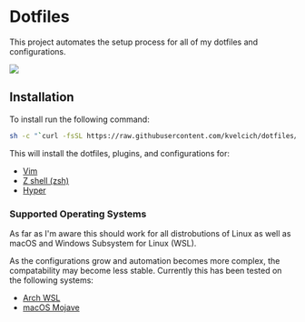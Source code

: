 # Dotfiles
This project automates the setup process for all of my dotfiles and 
configurations. 

![](screenshot.png)

## Installation

To install run the following command:
```sh
sh -c "`curl -fsSL https://raw.githubusercontent.com/kvelcich/dotfiles/master/install.sh`"
```

This will install the dotfiles, plugins, and configurations for:
  * [Vim](https://www.vim.org/)
  * [Z shell (zsh)](http://zsh.sourceforge.net/)
  * [Hyper](https://hyper.is/)

### Supported Operating Systems

As far as I'm aware this should work for all distrobutions of Linux as well as
macOS and Windows Subsystem for Linux (WSL). 

As the configurations grow and automation becomes more complex, the 
compatability may become less stable. Currently this has been tested on the 
following systems:
  * [Arch WSL](https://github.com/yuk7/ArchWSL)
  * [macOS Mojave](https://www.apple.com/macos/mojave/)

